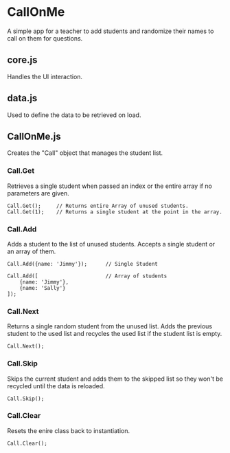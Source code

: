 # CallOnMe

A simple app for a teacher to add students and randomize their names to call on them for questions.

## core.js

Handles the UI interaction.

## data.js

Used to define the data to be retrieved on load.

## CallOnMe.js

Creates the "Call" object that manages the student list.

### Call.Get

Retrieves a single student when passed an index or the entire array if no parameters are given.

	Call.Get(); 	// Returns entire Array of unused students.
	Call.Get(1);	// Returns a single student at the point in the array.

### Call.Add

Adds a student to the list of unused students. Accepts a single student or an array of them.

	Call.Add({name: 'Jimmy'});		// Single Student
	
	Call.Add([						// Array of students
		{name: 'Jimmy'},
		{name: 'Sally'}
	]);

### Call.Next

Returns a single random student from the unused list. Adds the previous student to the used list and recycles the used list if the student list is empty.

	Call.Next();

### Call.Skip

Skips the current student and adds them to the skipped list so they won't be recycled until the data is reloaded.

	Call.Skip();

### Call.Clear

Resets the enire class back to instantiation.

	Call.Clear();
